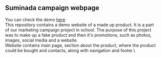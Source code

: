 ## Suminada campaign webpage
You can check the demo [here](https://johannevanatku.github.io/)\
This repository contains a demo website of a made up product. It is a part of our marketing campaign project in school. The purpose of this project was to make up a fake product and then it's promotions, such as photos, images, social media and a website.\
Website contains main page, section about the product, where the product could be bought and contacts, along with navigation and footer.\
